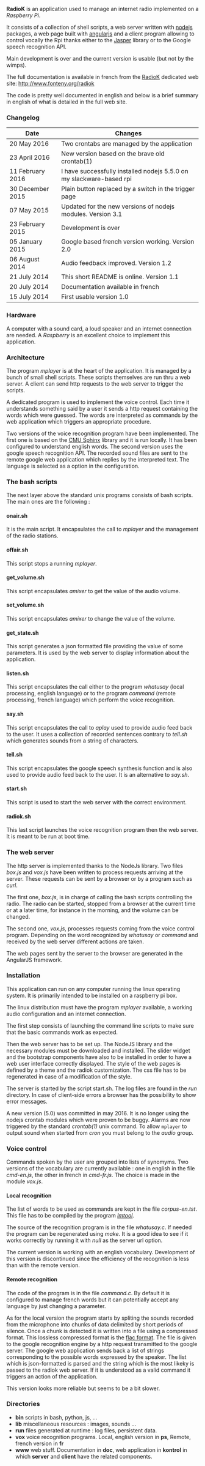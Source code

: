 
**RadioK** is an application used to manage an internet radio implemented
on a *Raspberry Pi*.

It consists of a collection of shell scripts, a web server written with
[nodejs](http://nodejs.org/) packages,
a web page built with [angularjs](https://angularjs.org/)
and a client program allowing
to control vocally the Rpi thanks either
to the [Jasper](http://jasperproject.github.io/) library or
to the Google speech recognition API.

Main development is over and the current version is usable (but not by the wimps).

The full documentation is available in french from 
the [RadioK](http://www.fonteny.org/radiok) dedicated web site:
http://www.fonteny.org/radiok

The code is pretty well documented in english and
below is a brief summary in english of what is detailed in the full web site.

### Changelog
| Date         | Changes |
|--------------|---------|
| 20 May 2016 | Two crontabs are managed by the application |
| 23 April 2016 | New version based on the brave old crontab(1) |
| 11 February 2016 | I have successfully installed nodejs 5.5.0 on my slackware-based rpi |
| 30 December 2015 | Plain button replaced by a switch in the trigger page |
| 07 May 2015 | Updated for the new versions of nodejs modules. Version 3.1 |
| 23 February 2015 | Development is over |
| 05 January 2015 | Google based french version working. Version 2.0 |
| 06 August 2014 | Audio feedback improved. Version 1.2 |
| 21 July 2014 | This short README is online. Version 1.1 |
| 20 July 2014 | Documentation available in french |
| 15 July 2014 | First usable version 1.0 |

### Hardware

A computer with a sound card, a loud speaker and an internet
connection are needed. A *Raspberry* is an excellent choice to implement
this application.

### Architecture

The program *mplayer* is at the heart of the application. It is managed by
a bunch of small shell scripts. These scripts themselves are run thru a
web server. A client can send http requests to the web server to trigger
the scripts.

A dedicated program is used to implement the voice control. Each time it
understands something said by a user it sends a http request containing
the words which were guessed. The words are interpreted as commands by the
web application which triggers an appropriate procedure.

Two versions of the voice recognition program have been implemented.
The first one is based on the [CMU Sphinx](http://cmusphinx.sourceforge.net/)
library and it is run locally.
It has been configured to understand english words.
The second version uses the google speech recognition API. The recorded sound
files are sent to the remote google web application which replies by the
interpreted text. The language is selected as a option in the configuration.

### The bash scripts

The next layer above the standard unix programs consists of bash scripts.
The main ones are the following :

#### onair.sh

It is the main script. It encapsulates the call to *mplayer* and
the management of the radio stations.

#### offair.sh

This script stops a running *mplayer*.

#### get_volume.sh

This script encapsulates *amixer* to get the value of the audio volume.

#### set_volume.sh

This script encapsulates *amixer* to change the value of the volume.

#### get_state.sh

This script generates a json formatted file providing the value of
some parameters. It is used by the web server to display information
about the application.

#### listen.sh

This script encapsulates the call either to the program *whatusay*
(local processing, english language)
or to the program *command* (remote processing, french language) 
which perform the voice recognition.

#### say.sh

This script encapsulates the call to *aplay* used to provide audio
feed back to the user. It uses a collection of recorded sentences contrary
to *tell.sh* which generates sounds from a string of characters.

#### tell.sh

This script encapsulates the google speech synthesis function and
is also used to provide audio feed back to the user. It is an alternative
to *say.sh*.

#### start.sh

This script is used to start the web server with the correct environment.

#### radiok.sh

This last script launches the voice recognition program then the web server.
It is meant to be run at boot time.

### The web server

The http server is implemented thanks to the NodeJs library.
Two files *box.js* and *vox.js* have been written to process requests
arriving at the server. These requests can be sent by a browser or by
a program such as *curl*.

The first one, *box.js*, is in charge of calling
the bash scripts controlling the radio. The radio can be started, stopped
from a browser at the current time or at a later time, for instance in
the morning, and the volume can be changed.

The second one, *vox.js*, processes requests coming from the voice control
program. Depending on the word recognized by *whatusay* or *command*
and received by the web server different actions are taken.

The web pages sent by the server to the browser are generated in the
AngularJS framework.

### Installation

This application can run on any computer running the linux operating system.
It is primarily intended to be installed on a raspberry pi box.

The linux distribution must have the program *mplayer* available, a working
audio configuration and an internet connection.

The first step consists of launching the command line scripts to make sure
that the basic commands work as expected.

Then the web server has to be set up. The NodeJS library and the necessary
modules must be downloaded and installed. The slider widget and the bootstrap
components have also to be installed in order to have a web user interface
correctly displayed. The style of the web pages is defined by a theme and
the radiok customization. The css file has to be regenerated in case of
a modification of the style.

The server is started by the script start.sh. The log files are found in
the *run* directory. In case of client-side errors a browser has the
possibility to show error messages.

A new version (5.0) was committed in may 2016. It is no longer using the nodejs
crontab modules which were proven to be buggy. Alarms are now triggered by the
standard *crontab(1)* unix command. To allow `mplayer` to output sound when
started from *cron* you must belong to the *audio* group.

### Voice control

Commands spoken by the user are grouped into lists of synomyms. Two versions
of the vocabulary are currently available : one in english
in the file *cmd-en.js*, the other in french in *cmd-fr.js*. The choice is made
in the module *vox.js*.

#### Local recognition

The list of words to be used as commands are kept in the file
*corpus-en.tst*. This file has to be compiled by the program
[*lmtool*](http://www.speech.cs.cmu.edu/tools/lmtool-new.html).

The source of the recognition program is in the file *whatusay.c*. If needed
the program can be regenerated using *make*. It is a good idea to see if it
works correctly by running it with *null* as the server url option.

The current version is working with an english vocabulary. Development of
this version is discontinued since the efficiency of the recognition is less
than with the remote version.

#### Remote recognition

The code of the program is in the file *command.c*. By default it is configured
to manage french words but it can potentially accept any language by just
changing a parameter.

As for the local version the program starts by spliting the sounds recorded
from the microphone into chunks of data delimited by short periods of silence.
Once a chunk is detected it is written into a file using a compressed format.
This lossless compressed format is the [flac format](https://xiph.org/flac).
The file is given to the google recognition engine by a http request
transmitted to the google server.
The google web application sends back a list of strings corresponding to the
possible words expressed by the speaker.
The list which is json-formatted is parsed and the string which is the most
likeky is passed to the radiok web server. If it is understood as a valid
command it triggers an action of the application.

This version looks more reliable but seems to be a bit slower.


### Directories

* **bin**  scripts in bash, python, js, ...
* **lib**  miscellaneous resources : images, sounds ...
* **run**  files generated at runtime : log files, persistent data.
* **vox**  voice recognition programs. Local, english version in **ps**,
Remote, french version in **fr**
* **www**  web stuff. Documentation in **doc**, web application in **kontrol**
in which **server** and **client** have the related components.
